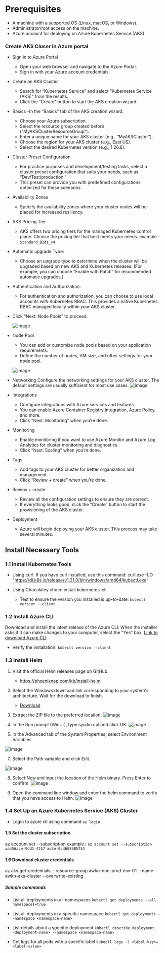 # Prerequisites
- A machine with a supported OS (Linux, macOS, or Windows).
- Administrator/root access on the machine.
- Azure account for deploying on Azure Kubernetes Service (AKS).



### Create AKS Cluser in Azure portal
- Sign in to Azure Portal
  - Open your web browser and navigate to the Azure Portal.
  - Sign in with your Azure account credentials.

- Create an AKS Cluster
  -  Search for “Kubernetes Service” and select “Kubernetes Service (AKS)” from the results.
  -  Click the “Create” button to start the AKS creation wizard.

- Basics
   -In the “Basics” tab of the AKS creation wizard:
  - Choose your Azure subscription.
  - Select the resource group created before (“MyAKSClusterResourceGroup”).
  - Enter a unique name for your AKS cluster (e.g., “MyAKSCluster”).
  - Choose the region for your AKS cluster (e.g., East US).
  - Select the desired Kubernetes version (e.g., 1.26.6).
 
- Cluster Preset Configuration
  - For practice purposes and development/testing tasks, select a cluster preset configuration that suits your needs, such as “Dev/Test/production.”
  - This preset can provide you with predefined configurations optimized for these scenarios.

- Availability Zones
  - Specify the availability zones where your cluster nodes will be placed for increased resiliency.

- AKS Pricing Tier
  - AKS offers two pricing tiers for the managed Kubernetes control plane. Choose the pricing tier that best meets your needs.
    example  -  `Standard_D2ds_v4`
    
-  Automatic upgrade Type:
    - Choose an upgrade type to determine when the cluster will be upgraded based on new AKS and Kubernetes releases. (For example, you can choose “Enable with Patch” for recommended automatic upgrades.)

- Authentication and Authorization:
  - For authentication and authorization, you can choose to use local accounts with Kubernetes RBAC. This provides a native Kubernetes RBAC managed locally within your AKS cluster.

- Click “Next: Node Pools” to proceed.

  ![image](https://github.com/user-attachments/assets/0acf6702-db33-4e84-96cc-be3304a92a3a)

- Node Pool
  - You can add or customize node pools based on your application requirements.
  - Define the number of nodes, VM size, and other settings for your node pool.

  ![image](https://github.com/user-attachments/assets/af19000e-1a75-4986-8a44-62594e5212a9)

-  Networking
  Configure the networking settings for your AKS cluster. The default settings are usually sufficient for most use cases.
  ![image](https://github.com/user-attachments/assets/5a6626d6-f51f-462e-ad72-6528cda19f71)

- Integrations
  - Configure integrations with Azure services and features.
  - You can enable Azure Container Registry integration, Azure Policy, and more.
  - Click “Next: Monitoring” when you’re done.

- Monitoring
  - Enable monitoring if you want to use Azure Monitor and Azure Log Analytics for cluster monitoring and diagnostics.
  - Click “Next: Scaling” when you’re done.

- Tags
  - Add tags to your AKS cluster for better organization and management.
  - Click “Review + create” when you’re done.
- Review + create
  - Review all the configuration settings to ensure they are correct.
  - If everything looks good, click the “Create” button to start the provisioning of the AKS cluster.
- Deployment
  - Azure will begin deploying your AKS cluster. This process may take several minutes.



## Install Necessary Tools

### 1.1 Install Kubernetes Tools
- Using curl:
If you have curl installed, use this command:
curl.exe -LO "https://dl.k8s.io/release/v1.31.0/bin/windows/amd64/kubectl.exe"

- Using Chocolatey
  choco install kubernetes-cli

  - Test to ensure the version you installed is up-to-date:
  `kubectl version --client`



### 1.2 Install Azure CLI
Download and install the latest release of the Azure CLI. When the installer asks if it can make changes to your computer, select the "Yes" box.
[Link to download Azure CLI](https://aka.ms/installazurecliwindowsx64)

  - Verify the installation:
 `kubectl version --client`

### 1.3 Install Helm
1. Visit the official Helm releases page on GitHub.
      - https://phoenixnap.com/kb/install-helm
        
2. Select the Windows download link corresponding to your system's architecture. Wait for the download to finish.
     -  [Download](https://get.helm.sh/helm-v3.16.3-windows-amd64.zip)
  
3. Extract the ZIP file to the preferred location.
![image](https://github.com/user-attachments/assets/fdb63897-0e58-453b-ba93-45d93afe17a1)

4. In the Run prompt (Win+r), type sysdm.cpl and click OK.
![image](https://github.com/user-attachments/assets/320c895f-8de7-4846-bfe1-5f573c3b7dfd)

5. In the Advanced tab of the System Properties, select Environment Variables.
   
![image](https://github.com/user-attachments/assets/5130f554-4df2-4130-ae02-38c3d5c0586e)

7. Select the Path variable and click Edit.
   
![image](https://github.com/user-attachments/assets/b50f30cf-7913-47b1-9aa6-fd6f9944f237)

8. Select New and input the location of the Helm binary. Press Enter to confirm.
![image](https://github.com/user-attachments/assets/cd8a02d6-0732-4a6c-be21-7c5601b4fd7f)

9. Open the command line window and enter the helm command to verify that you have access to Helm.
![image](https://github.com/user-attachments/assets/8f36596b-6b75-4f03-bd54-25bf6c8f5b0b)



### 1.4 Set Up an Azure Kubernetes Service (AKS) Cluster 
  - Login to azure cli using command `az login`

#### 1.5 Set the cluster subscription
az account set --subscription <Subscription-ID>
example :  `az account set --subscription aad56ace-9dd1-4f57-ad3e-0c4608585754`

#### 1.6 Download cluster credentials
az aks get-credentials --resource-group awkn-non-prod-env-01 --name awkn-aks-cluster --overwrite-existing


##### Sample commands
  - List all deployments in all namespaces
`kubectl get deployments --all-namespaces=true`

- List all deployments in a specific namespace
`kubectl get deployments --namespace <namespace-name>`

- List details about a specific deployment
`kubectl describe deployment <deployment-name> --namespace <namespace-name>`

- Get logs for all pods with a specific label
`kubectl logs -l <label-key>=<label-value>`
